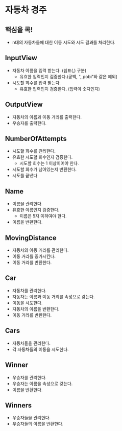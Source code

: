 # 자동차 경주

## 핵심을 콕!

- n대의 자동차들에 대한 이동 시도와 시도 결과를 처리한다.

## InputView

- 자동차 이름을 입력 받는다. (쉼표(,) 구분)
  - 유효한 입력인지 검증한다.(공백, ",,pobi"와 같은 예외)
- 시도할 회수를 입력 받는다.
  - 유효한 입력인지 검증한다. (입력이 숫자인지)

## OutputView
- 자동차의 이름과 이동 거리를 출력한다.
- 우승자를 출력한다.

## NumberOfAttempts
- 시도할 회수를 관리한다.
- 유효한 시도할 회수인지 검증한다.
  - 시도할 회수는 1 이상이어야 한다.
- 시도할 회수가 남아있는지 반환한다.
- 시도를 끝낸다

## Name
- 이름을 관리한다.
- 유효한 이름인지 검증한다. 
  - 이름은 5자 이하여야 한다.
- 이름을 반환한다.

## MovingDistance
- 자동차의 이동 거리를 관리한다.
- 이동 거리를 증가시킨다.
- 이동 거리를 반환한다.

## Car
- 자동차를 관리한다.
- 자동차는 이름과 이동 거리를 속성으로 갖는다.
- 이동을 시도한다.
- 자동차의 이름을 반환한다.
- 이동 거리를 반환한다.

## Cars
- 자동차들을 관리한다.
- 각 자동차들의 이동을 시도한다.

## Winner
- 우승자를 관리한다.
- 우승자는 이름을 속성으로 갖는다.
- 이름을 반환한다.

## Winners
- 우승자들을 관리한다.
- 우승자들의 이름을 반환한다.